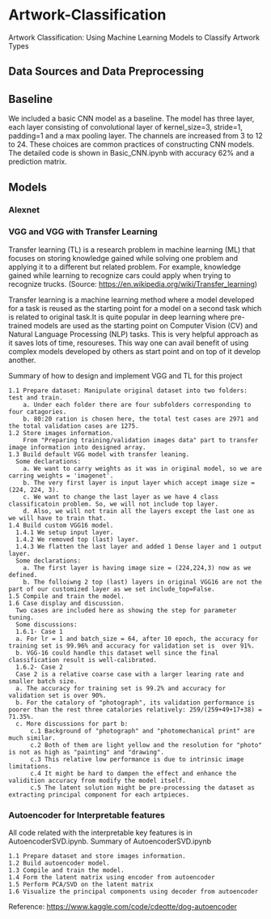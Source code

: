 # Artwork-Classification
Artwork Classification: Using Machine Learning Models to Classify Artwork Types

## Data Sources and Data Preprocessing

## Baseline

We included a basic CNN model as a baseline. The model has three layer, each layer consisting of convolutional layer of kernel_size=3, stride=1, padding=1 and a max pooling layer. The channels are increased from 3 to 12 to 24. These choices are common practices of constructing CNN models. The detailed code is shown in Basic_CNN.ipynb with accuracy 62% and a prediction matrix.  

## Models

### Alexnet

### VGG and VGG with Transfer Learning
Transfer learning (TL) is a research problem in machine learning (ML) that focuses on storing knowledge gained while solving one problem and applying it to a different but related problem. For example, knowledge gained while learning to recognize cars could apply when trying to recognize trucks. (Source: https://en.wikipedia.org/wiki/Transfer_learning)

Transfer learning is a machine learning method where a model developed for a task is reused as the starting point for a model on a second task which is related to original task.It is quite popular in deep learning where pre-trained models are used as the starting point on Computer Vision (CV) and Natural Language Processing (NLP) tasks. This is very helpful approach as it saves lots of time, resoureses. This way one can avail benefit of using complex models developed by others as start point and on top of it develop another.

Summary of how to design and implement VGG and TL for this project

    1.1 Prepare dataset: Manipulate original dataset into two folders: test and train. 
        a. Under each folder there are four subfolders corresponding to four catagories. 
        b. 80:20 ration is chosen here, the total test cases are 2971 and the total validation cases are 1275.
    1.2 Store images information.
        From "Preparing training/validation images data" part to transfer image information into designed array.
    1.3 Build default VGG model with transfer leaning.
      Some declarations:
        a. We want to carry weights as it was in original model, so we are carring weights = 'imagenet'.
        b. The very first layer is input layer which accept image size = (224, 224, 3).
        c. We want to change the last layer as we have 4 class classificatoin problem. So, we will not include top layer.
        d. Also, we will not train all the layers except the last one as we will have to train that. 
    1.4 Build custom VGG16 model.
      1.4.1 We setup input layer. 
      1.4.2 We removed top (last) layer.
      1.4.3 We flatten the last layer and added 1 Dense layer and 1 output layer.
      Some declarations:
        a. The first layer is having image size = (224,224,3) now as we defined.
        b. The folloiwng 2 top (last) layers in original VGG16 are not the part of our customized layer as we set include_top=False.
    1.5 Compile and train the model.
    1.6 Case display and discussion.
      Two cases are included here as showing the step for parameter tuning.
      Some discussions:
      1.6.1- Case 1
      a. For lr = 1 and batch_size = 64, after 10 epoch, the accuracy for training set is 99.96% and accuracy for validation set is  over 91%. 
      b. VGG-16 could handle this dataset well since the final classification result is well-calibrated.
      1.6.2- Case 2
      Case 2 is a relative coarse case with a larger learing rate and smaller batch size.
      a. The accuracy for training set is 99.2% and accuracy for validation set is over 90%. 
      b. For the catalory of "photograph", its validation performance is poorer than the rest three catalories relatively: 259/(259+49+17+38) = 71.35%.
      c. More discussions for part b:
          c.1 Background of "photograph" and "photomechanical print" are much similar.
          c.2 Both of them are light yellow and the resolution for "photo" is not as high as "painting" and "drawing". 
          c.3 This relative low performance is due to intrinsic image limitations.
          c.4 It might be hard to dampen the effect and enhance the validition accuracy from modify the model itself. 
          c.5 The latent solution might be pre-processing the dataset as extracting principal component for each artpieces.
### Autoencoder for Interpretable features
All code related with the interpretable key features is in AutoencoderSVD.ipynb. Summary of AutoencoderSVD.ipynb

    1.1 Prepare dataset and store images information.
    1.2 Build autoencoder model.
    1.3 Compile and train the model.
    1.4 Form the latent matrix using encoder from autoencoder
    1.5 Perform PCA/SVD on the latent matrix
    1.6 Visualize the principal components using decoder from autoencoder 
    
Reference: https://www.kaggle.com/code/cdeotte/dog-autoencoder
